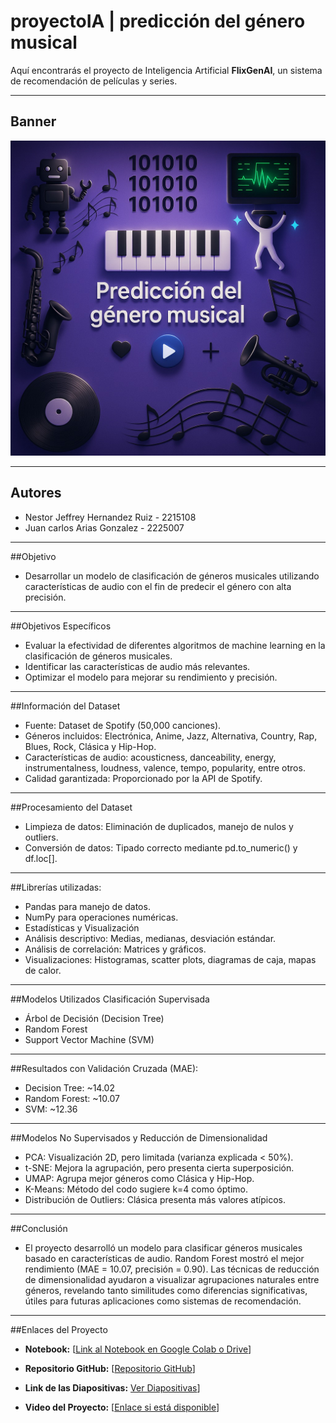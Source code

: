 # proyectoIA | predicción del género musical

Aquí encontrarás el proyecto de Inteligencia Artificial **FlixGenAI**, un sistema de recomendación de películas y series.

-------------------------------------------------------------------------------------------------------------------------------------------------------------------------------------------------------------------------------

## Banner
![Banner del Proyecto FlixGenAI](https://github.com/JeffreyHernandez8656/proyectoIA/blob/main/Banner.jpeg)

-------------------------------------------------------------------------------------------------------------------------------------------------------------------------------------------------------------------------------

## Autores

* Nestor Jeffrey Hernandez Ruiz - 2215108
* Juan carlos Arias Gonzalez - 2225007
--------------------------------------------------------------------------------------------------------------------------------------------------------------------
##Objetivo
* Desarrollar un modelo de clasificación de géneros musicales utilizando características de audio con el fin de predecir el género con alta precisión.
--------------------------------------------------------------------------------------------------------------------------------------------------------------------
##Objetivos Específicos
* Evaluar la efectividad de diferentes algoritmos de machine learning en la clasificación de géneros musicales.
* Identificar las características de audio más relevantes.
* Optimizar el modelo para mejorar su rendimiento y precisión.
--------------------------------------------------------------------------------------------------------------------------------------------------------------------
##Información del Dataset
* Fuente: Dataset de Spotify (50,000 canciones).
* Géneros incluidos: Electrónica, Anime, Jazz, Alternativa, Country, Rap, Blues, Rock, Clásica y Hip-Hop.
* Características de audio: acousticness, danceability, energy, instrumentalness, loudness, valence, tempo, popularity, entre otros.
* Calidad garantizada: Proporcionado por la API de Spotify.
--------------------------------------------------------------------------------------------------------------------------------------------------------------------
##Procesamiento del Dataset
* Limpieza de datos: Eliminación de duplicados, manejo de nulos y outliers.
* Conversión de datos: Tipado correcto mediante pd.to_numeric() y df.loc[].
--------------------------------------------------------------------------------------------------------------------------------------------------------------------
##Librerías utilizadas:
* Pandas para manejo de datos.
* NumPy para operaciones numéricas.
* Estadísticas y Visualización
* Análisis descriptivo: Medias, medianas, desviación estándar.
* Análisis de correlación: Matrices y gráficos.
* Visualizaciones: Histogramas, scatter plots, diagramas de caja, mapas de calor.
--------------------------------------------------------------------------------------------------------------------------------------------------------------------
##Modelos Utilizados Clasificación Supervisada
* Árbol de Decisión (Decision Tree)
* Random Forest
* Support Vector Machine (SVM)
--------------------------------------------------------------------------------------------------------------------------------------------------------------------
##Resultados con Validación Cruzada (MAE):
* Decision Tree: ~14.02
* Random Forest: ~10.07 
* SVM: ~12.36
--------------------------------------------------------------------------------------------------------------------------------------------------------------------
##Modelos No Supervisados y Reducción de Dimensionalidad
* PCA: Visualización 2D, pero limitada (varianza explicada < 50%).
* t-SNE: Mejora la agrupación, pero presenta cierta superposición.
* UMAP: Agrupa mejor géneros como Clásica y Hip-Hop.
* K-Means: Método del codo sugiere k=4 como óptimo.
* Distribución de Outliers: Clásica presenta más valores atípicos.
--------------------------------------------------------------------------------------------------------------------------------------------------------------------
##Conclusión
* El proyecto desarrolló un modelo para clasificar géneros musicales basado en características de audio. Random Forest mostró el mejor rendimiento (MAE = 10.07, precisión = 0.90). Las técnicas de reducción de dimensionalidad ayudaron a visualizar agrupaciones naturales entre géneros, revelando tanto similitudes como diferencias significativas, útiles para futuras aplicaciones como sistemas de recomendación.
--------------------------------------------------------------------------------------------------------------------------------------------------------------------
##Enlaces del Proyecto
* **Notebook:** [[Link al Notebook en Google Colab o Drive](https://github.com/JeffreyHernandez8656/proyectoIA/blob/main/proyectoia_Juan_Nestor.ipynb)]

* **Repositorio GitHub:** [[Repositorio GitHub](https://github.com/JeffreyHernandez8656/proyectoIA)]

* **Link de las Diapositivas:** [Ver Diapositivas](https://github.com/JeffreyHernandez8656/proyectoIA/blob/main/predicci%C3%B3n%20del%20g%C3%A9nero%20musical.pptx)]

* **Video del Proyecto:** [[Enlace si está disponible](https://youtu.be/UCSGr3GRNVY)]
